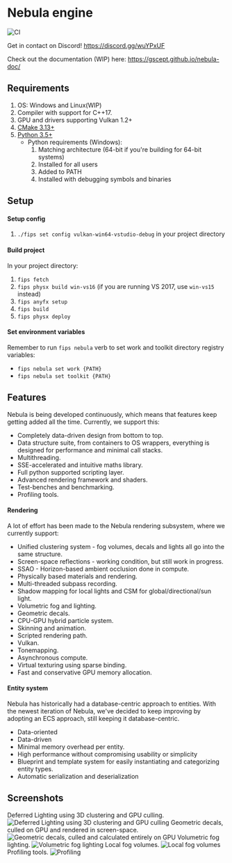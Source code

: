 # Nebula engine   
![CI](https://github.com/gscept/nebula/workflows/CI/badge.svg)

Get in contact on Discord! https://discord.gg/wuYPxUF

Check out the documentation (WIP) here: https://gscept.github.io/nebula-doc/

## Requirements
1. OS: Windows and Linux(WIP)
2. Compiler with support for C++17.
3. GPU and drivers supporting Vulkan 1.2+
4. [CMake 3.13+](https://cmake.org/download/)
5. [Python 3.5+](https://www.python.org/downloads)
    * Python requirements (Windows):
        1. Matching architecture (64-bit if you're building for 64-bit systems)
        2. Installed for all users
        3. Added to PATH
        4. Installed with debugging symbols and binaries

## Setup

#### Setup config

1. `./fips set config vulkan-win64-vstudio-debug` in your project directory

#### Build project

In your project directory:
  
  1. `fips fetch`
  2. `fips physx build win-vs16` (if you are running VS 2017, use `win-vs15` instead)
  2. `fips anyfx setup`
  3. `fips build`
  4. `fips physx deploy`

#### Set environment variables

Remember to run `fips nebula` verb to set work and toolkit directory registry variables:

  * `fips nebula set work {PATH}`
  * `fips nebula set toolkit {PATH}`

## Features
Nebula is being developed continuously, which means that features keep getting added all the time. Currently, we support this:

* Completely data-driven design from bottom to top.
* Data structure suite, from containers to OS wrappers, everything is designed for performance and minimal call stacks.
* Multithreading.
* SSE-accelerated and intuitive maths library.
* Full python supported scripting layer.
* Advanced rendering framework and shaders.
* Test-benches and benchmarking.
* Profiling tools.

#### Rendering
A lot of effort has been made to the Nebula rendering subsystem, where we currently support:

* Unified clustering system - fog volumes, decals and lights all go into the same structure.
* Screen-space reflections - working condition, but still work in progress.
* SSAO - Horizon-based ambient occlusion done in compute.
* Physically based materials and rendering.
* Multi-threaded subpass recording.
* Shadow mapping for local lights and CSM for global/directional/sun light.
* Volumetric fog and lighting.
* Geometric decals. 
* CPU-GPU hybrid particle system.
* Skinning and animation.
* Scripted rendering path.
* Vulkan.
* Tonemapping.
* Asynchronous compute.
* Virtual texturing using sparse binding.
* Fast and conservative GPU memory allocation.

#### Entity system
Nebula has historically had a database-centric approach to entities.
With the newest iteration of Nebula, we've decided to keep improving by adopting an ECS approach, still keeping it database-centric.

* Data-oriented
* Data-driven
* Minimal memory overhead per entity.
* High performance without compromising usability or simplicity
* Blueprint and template system for easily instantiating and categorizing entity types.
* Automatic serialization and deserialization

## Screenshots
Deferred Lighting using 3D clustering and GPU culling.
![Deferred Lighting using 3D clustering and GPU culling](images/nebula_lights.png)
Geometric decals, culled on GPU and rendered in screen-space.
![Geometric decals, culled and calculated entirely on GPU](images/nebula_decals.png)
Volumetric fog lighting.
![Volumetric fog lighting](images/nebula_volumetric.png)
Local fog volumes.
![Local fog volumes](images/nebula_local_fog.png)
Profiling tools.
![Profiling](images/nebula_profiling.png)
